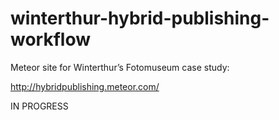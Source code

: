 # winterthur-hybrid-publishing-workflow
Meteor site for Winterthur’s Fotomuseum case study:

http://hybridpublishing.meteor.com/


IN PROGRESS